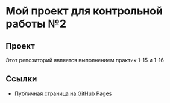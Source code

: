 # Мой проект для контрольной работы №2

## Проект
Этот репозиторий является выполнением практик 1-15 и 1-16

## Ссылки
- [Публичная страница на GitHub Pages](https://nkt2006.github.io/adaptive-project/index.html)
